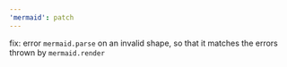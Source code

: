 ```yaml
---
'mermaid': patch
---
```


fix: error `mermaid.parse` on an invalid shape, so that it matches the errors thrown by `mermaid.render`
